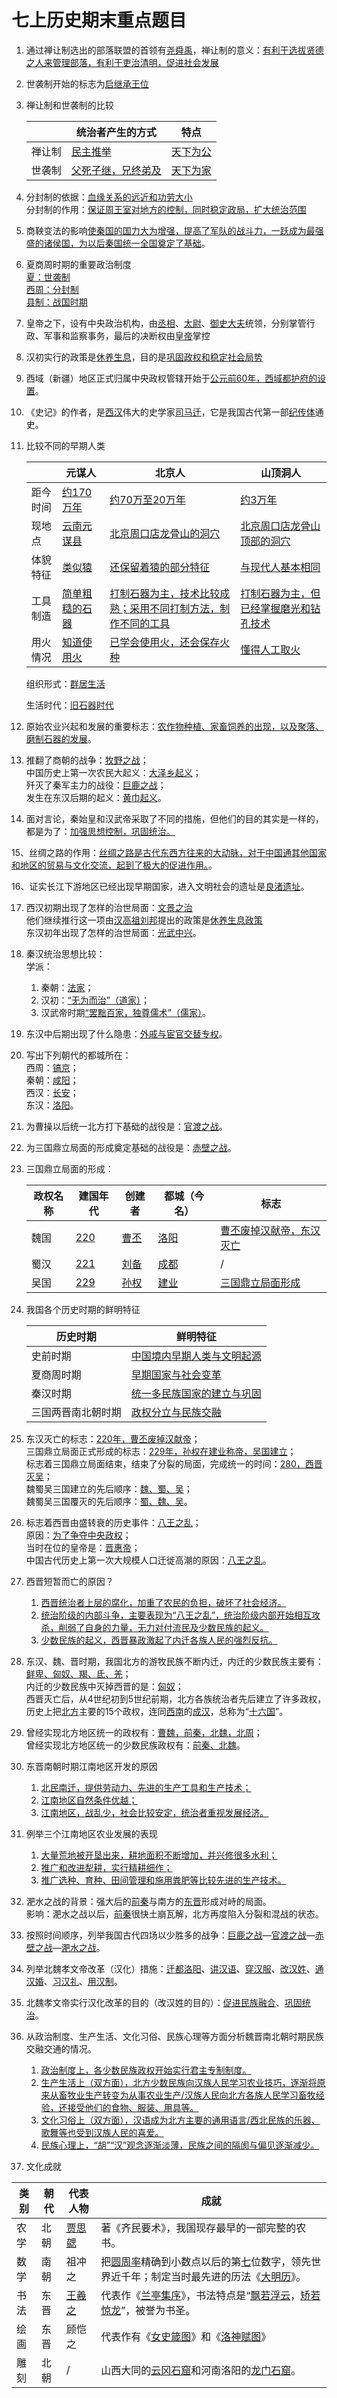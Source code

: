 # 七上历史期末重点题目

1. 通过禅让制选出的部落联盟的首领有<u>尧舜禹</u>，禅让制的意义：<u>有利于选拔贤德之人来管理部落，有利于吏治清明，促进社会发展</u>

2. 世袭制开始的标志为<u>启继承王位</u>

3. 禅让制和世袭制的比较

    |        | 统治者产生的方式 | 特点 |
    | ------ | ---------------- | ---- |
    | 禅让制 |<u>民主推举</u>|<u>天下为公</u>|
    | 世袭制 |<u>父死子继，兄终弟及</u>|<u>天下为家</u>|

4. 分封制的依据：<u>血缘关系的远近和功劳大小</u><br>
    分封制的作用：<u>保证周王室对地方的控制，同时稳定政局，扩大统治范围</u>

5. 商鞅变法的影响<u>使秦国的国力大为增强，提高了军队的战斗力，一跃成为最强盛的诸侯国，为以后秦国统一全国奠定了基础</u>。

6. 夏商周时期的重要政治制度<br>
    <u>夏：世袭制</u><br>
    <u>西周：分封制</u><br>
    <u>县制：战国时期</u>

7. 皇帝之下，设有中央政治机构，由<u>丞相</u>、<u>太尉</u>、<u>御史大夫</u>统领，分别掌管行政、军事和监察事务，最后的决断权由<u>皇帝</u>掌控

8. 汉初实行的政策是<u>休养生息</u>，目的是<u>巩固政权和稳定社会局势</u>

9. 西域（新疆）地区正式归属中央政权管辖开始于<u>公元前60年，西域都护府的设置</u>。

10. 《史记》的作者，是<u>西汉</u>伟大的史学家<u>司马迁</u>，它是我国古代第一部<u>纪传体</u>通史。

11. 比较不同的早期人类

    |               | 元谋人 | 北京人 | 山顶洞人 |
    | ------------- | ------ | ------ | -------- |
    | 距今时间 | <u>约170万年</u> | <u>约70万至20万年</u> | <u>约3万年</u> |
    | 现地点 | <u>云南元谋县</u> | <u>北京周口店龙骨山的洞穴</u> | <u>北京周口店龙骨山顶部的洞穴</u> |
    | 体貌特征 | <u>类似猿</u> | <u>还保留着猿的部分特征</u> | <u>与现代人基本相同</u> |
    | 工具制造 | <u>简单粗糙的石器</u> | <u>打制石器为主，技术比较成熟；采用不同打制方法，制作不同的工具</u> | <u>打制石器为主，但已经掌握磨光和钻孔技术</u> |
    | 用火情况 | <u>知道使用火</u> | <u>已学会使用火，还会保存火种</u> | <u>懂得人工取火</u> |

    组织形式：<u>群居生活</u>

    生活时代：<u>旧石器时代</u>


12. 原始农业兴起和发展的重要标志：<u>农作物种植、家畜饲养的出现，以及聚落、磨制石器的发展</u>。

13. 推翻了商朝的战争：<u>牧野之战</u>；<br>
    中国历史上第一次农民大起义：<u>大泽乡起义</u>；<br>
    歼灭了秦军主力的战役：<u>巨鹿之战</u>；<br>
    发生在东汉后期的起义：<u>黄巾起义</u>。

14. 面对言论，秦始皇和汉武帝采取了不同的措施，但他们的目的其实是一样的，都是为了：<u>加强思想控制，巩固统治。</u>

15、丝绸之路的作用：<u>丝绸之路是古代东西方往来的大动脉，对于中国通其他国家和地区的贸易与文化交流，起到了极大的促进作用。</u>。

16、证实长江下游地区已经出现早期国家，进入文明社会的遗址是<u>良渚遗址</u>。

17. 西汉初期出现了怎样的治世局面：<u>文景之治</u><br>
    他们继续推行这一项由<u>汉高祖刘邦</u>提出的政策是<u>休养生息政策</u><br>
    东汉初年出现了怎样的治世局面：<u>光武中兴</u>。

18. 秦汉统治思想比较：<br>
    学派：
    1. 秦朝：<u>法家</u>；
    2. 汉初：<u>“无为而治”（道家）</u>；
    3. 汉武帝时期<u>“罢黜百家，独尊儒术”（儒家）</u>。

19. 东汉中后期出现了什么隐患：<u>外戚与宦官交替专权</u>。

20. 写出下列朝代的都城所在：<br>
    西周：<u>镐京</u>；<br>
    秦朝：<u>咸阳</u>；<br>
    西汉：<u>长安</u>；<br>
    东汉：<u>洛阳</u>。

21. 为曹操以后统一北方打下基础的战役是：<u>官渡之战</u>。

22. 为三国鼎立局面的形成奠定基础的战役是：<u>赤壁之战</u>。

23. 三国鼎立局面的形成：

    |政权名称|建国年代|创建者|都城（今名）|标志|
    | - | - | - | - | - |
    |魏国|<u>220</u>|<u>曹丕</u>|<u>洛阳</u>|<u>曹丕废掉汉献帝，东汉灭亡</u>|
    |蜀汉|<u>221</u>|<u>刘备</u>|<u>成都</u>|/|
    |吴国|<u>229</u>|<u>孙权</u>|<u>建业</u>|<u>三国鼎立局面形成</u>|

24. 我国各个历史时期的鲜明特征

    |历史时期|鲜明特征|
    | - | - |
    |史前时期|<u>中国境内早期人类与文明起源</u>|
    |夏商周时期|<u>早期国家与社会变革</u>|
    |秦汉时期|<u>统一多民族国家的建立与巩固</u>|
    |三国两晋南北朝时期|<u>政权分立与民族交融</u>|

25. 东汉灭亡的标志：<u>220年，曹丕废掉汉献帝</u>；<br>
    三国鼎立局面正式形成的标志：<u>229年，孙权在建业称帝，吴国建立</u>；<br>
    标志着三国鼎立局面结束，结束了分裂的局面，完成统一的时间：<u>280，西晋灭吴</u>；<br>
    魏蜀吴三国建立的先后顺序：<u>魏、蜀、吴</u>；<br>
    魏蜀吴三国覆灭的先后顺序：<u>蜀、魏、吴</u>。

26. 标志着西晋由盛转衰的历史事件：<u>八王之乱</u>；<br>
    原因：<u>为了争夺中央政权</u>；<br>
    当时在位的皇帝是：<u>晋惠帝</u>；<br>
    中国古代历史上第一次大规模人口迁徙高潮的原因：<u>八王之乱</u>。<br>

27. 西晋短暂而亡的原因？
    1. <u>西晋统治者上层的腐化，加重了农民的负担，破坏了社会经济。</u>
    2. <u>统治阶级的内部斗争，主要表现为“八王之乱”，统治阶级内部开始相互攻杀，削弱了自身的力量，无力对付流民及少数民族的起义。</u>
    3. <u>少数民族的起义，西晋暴政激起了内迁各族人民的强烈反抗。</u>

28. 东汉、魏、晋时期，我国北方的游牧民族不断内迁，内迁的少数民族主要有：<u>鲜卑、匈奴、羯、氐、羌</u>；<br>
    内迁的少数民族中灭掉西晋的是：<u>匈奴</u>；<br>
    西晋灭亡后，从4世纪初到5世纪前期，北方各族统治者先后建立了许多政权，历史上把<u>北方</u>主要的15个政权，连同<u>西南</u>的<u>成汉</u>，总称为“<u>十六国</u>”。

29. 曾经实现北方地区统一的政权有：<u>曹魏，前秦，北魏，北周</u>；<br>
    曾经实现北方地区统一的少数民族政权有：<u>前秦、北魏</u>。

30. 东晋南朝时期江南地区开发的原因
    1. <u>北民南迁，提供劳动力、先进的生产工具和生产技术；</u>
    2. <u>江南地区自然条件优越；</u>
    3. <u>江南地区，战乱少，社会比较安定，统治者重视发展经济。</u>

31. 例举三个江南地区农业发展的表现
    1. <u>大量荒地被开垦出来，耕地面积不断增加，并兴修很多水利；</u>
    2. <u>推广和改进犁耕，实行精耕细作；</u>
    3. <u>推广选种、育种、田间管理和施用粪肥等比较先进的生产技术。</u>

32. 淝水之战的背景：强大后的<u>前秦</u>与南方的<u>东晋</u>形成对峙的局面。<br>
    影响：淝水之战以后，<u>前秦</u>很快土崩瓦解，北方再度陷入分裂和混战的状态。

33. 按照时间顺序，列举我国古代四场以少胜多的战争：<u>巨鹿之战</u>—<u>官渡之战</u>—<u>赤壁之战</u>—<u>淝水之战</u>。

34. 列举北魏孝文帝改革（汉化）措施：<u>迁都洛阳</u>、<u>讲汉语</u>、<u>穿汉服</u>、<u>改汉姓</u>、<u>通汉婚</u>、<u>习汉礼</u>、<u>用汉制</u>。

35. 北魏孝文帝实行汉化改革的目的（改汉姓的目的）：<u>促进民族融合</u>、<u>巩固统治</u>。

36. 从政治制度、生产生活、文化习俗、民族心理等方面分析魏晋南北朝时期民族交融交通的情况。
    1. <u>政治制度上，各少数民族政权开始实行君主专制制度。</u>
    2. <u>生产生活上（双方面），北方少数民族向汉族人民学习农业技巧，逐渐将原来从畜牧业生产转变为从事农业生产/汉族人民向北方各族人民学习畜牧经验，还接受他们的食物、服装、用具等。</u>
    3. <u>文化习俗上（双方面），汉语成为北方主要的通用语言/西北民族的乐器、歌舞等也受到汉族人民的喜爱。</u>
    4. <u>民族心理上，“胡”“汉”观念逐渐淡薄，民族之间的隔阂与偏见逐渐减少。</u>

37. 文化成就

|类别|朝代|代表人物|成就|
| - | - | - | - |
|农学|北朝 |<u>贾思勰</u>|著《齐民要术》，我国现存最早的一部完整的农书。|
|数学|南朝 |祖冲之|把<u>圆周率</u>精确到小数点以后的第<u>七</u>位数字，领先世界近千年；制定当时最先进的历法《<u>大明历</u>》。|
|书法|东晋|<u>王羲之</u>|代表作《<u>兰亭集序</u>》，书法特点是“<u>飘若浮云</u>，<u>矫若惊龙</u>”，被誉为书圣。|
|绘画|东晋|顾恺之|代表作有《<u>女史箴图</u>》和《<u>洛神赋图</u>》|
|雕刻|北朝|/|山西大同的<u>云冈石窟</u>和河南洛阳的<u>龙门石窟</u>。|
